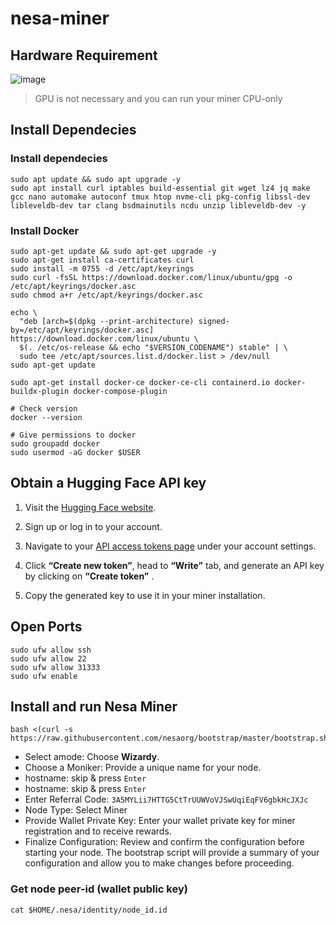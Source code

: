 # nesa-miner
## Hardware Requirement
![image](https://github.com/user-attachments/assets/fc99390f-66cf-4931-8aca-675597fa0db4)
> GPU is not necessary and you can run your miner CPU-only


## Install Dependecies
### Install dependecies
```console
sudo apt update && sudo apt upgrade -y
sudo apt install curl iptables build-essential git wget lz4 jq make gcc nano automake autoconf tmux htop nvme-cli pkg-config libssl-dev libleveldb-dev tar clang bsdmainutils ncdu unzip libleveldb-dev -y
```
### Install Docker
```console
sudo apt-get update && sudo apt-get upgrade -y
sudo apt-get install ca-certificates curl
sudo install -m 0755 -d /etc/apt/keyrings
sudo curl -fsSL https://download.docker.com/linux/ubuntu/gpg -o /etc/apt/keyrings/docker.asc
sudo chmod a+r /etc/apt/keyrings/docker.asc

echo \
  "deb [arch=$(dpkg --print-architecture) signed-by=/etc/apt/keyrings/docker.asc] https://download.docker.com/linux/ubuntu \
  $(. /etc/os-release && echo "$VERSION_CODENAME") stable" | \
  sudo tee /etc/apt/sources.list.d/docker.list > /dev/null
sudo apt-get update

sudo apt-get install docker-ce docker-ce-cli containerd.io docker-buildx-plugin docker-compose-plugin

# Check version
docker --version

# Give permissions to docker
sudo groupadd docker
sudo usermod -aG docker $USER
```

## Obtain a Hugging Face API key
1. Visit the [Hugging Face website](https://huggingface.co/).

2. Sign up or log in to your account.

3. Navigate to your [API access tokens page](https://huggingface.co/settings/tokens) under your account settings.

4. Click **“Create new token”**, head to **“Write”** tab, and generate an API key by clicking on **“Create token”** .

5. Copy the generated key to use it in your miner installation.

## Open Ports
```console
sudo ufw allow ssh
sudo ufw allow 22
sudo ufw allow 31333
sudo ufw enable
```

## Install and run Nesa Miner
```
bash <(curl -s https://raw.githubusercontent.com/nesaorg/bootstrap/master/bootstrap.sh)
```
* Select amode: Choose **Wizardy**.
* Choose a Moniker: Provide a unique name for your node.
* hostname: skip & press `Enter`
* hostname: skip & press `Enter`
* Enter Referral Code: `3A5MYLii7HTTG5CtTrUUWVoVJSwUqiEqFV6gbkHcJXJc`
* Node Type: Select Miner
* Provide Wallet Private Key: Enter your wallet private key for miner registration and to receive rewards.
* Finalize Configuration: Review and confirm the configuration before starting your node. The bootstrap script will provide a summary of your configuration and allow you to make changes before proceeding.

### Get node peer-id (wallet public key)
```console
cat $HOME/.nesa/identity/node_id.id
```

